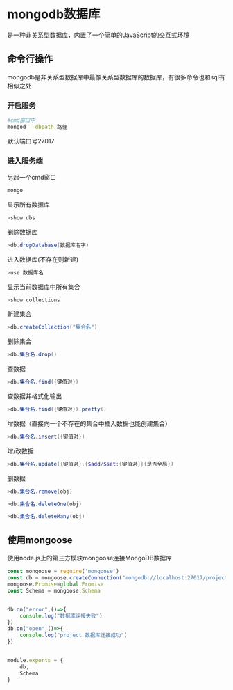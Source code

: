 # mongodb数据库

是一种非关系型数据库，内置了一个简单的JavaScript的交互式环境



## 命令行操作

mongodb是非关系型数据库中最像关系型数据库的数据库，有很多命令也和sql有相似之处

### 开启服务

```bash
#cmd窗口中
mongod --dbpath 路径
```

默认端口号27017

### 进入服务端

另起一个cmd窗口

```powershell
mongo
```

显示所有数据库

```powershell
>show dbs
```

删除数据库

```powershell
>db.dropDatabase(数据库名字)  
```

进入数据库(不存在则新建)

```powershell
>use 数据库名
```

显示当前数据库中所有集合

```powershell
>show collections
```

新建集合

```powershell
>db.createCollection("集合名")  
```

删除集合

```powershell
>db.集合名.drop()  
```

查数据

```powershell
>db.集合名.find({键值对})
```

查数据并格式化输出

```powershell
>db.集合名.find({键值对}).pretty()
```

增数据（直接向一个不存在的集合中插入数据也能创建集合）

```powershell
>db.集合名.insert({键值对})  
```

增/改数据

```powershell
>db.集合名.update({键值对},{$add/$set:{键值对}}{是否全局})
```

删数据

```powershell
>db.集合名.remove(obj)

>db.集合名.deleteOne(obj)

>db.集合名.deleteMany(obj)
```



## 使用mongoose

使用node.js上的第三方模块mongoose连接MongoDB数据库

```js
const mongoose = require('mongoose')
const db = mongoose.createConnection("mongodb://localhost:27017/project",{useNewUrlParser: true})
mongoose.Promise=global.Promise
const Schema = mongoose.Schema


db.on("error",()=>{
	console.log("数据库连接失败")
})
db.on("open",()=>{
	console.log("project 数据库连接成功")
})


module.exports = {
	db,
	Schema
}
```

